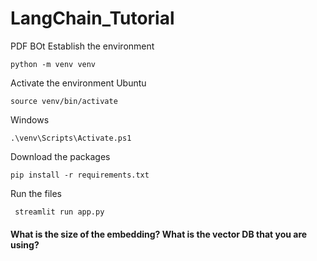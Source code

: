 # LangChain_Tutorial

PDF BOt
 Establish the environment
  ``` (shell)
  python -m venv venv
  ```
 Activate the environment
   Ubuntu
  ``` (shell)
  source venv/bin/activate
  ```
   Windows
   ``` (shell)
  .\venv\Scripts\Activate.ps1
  ```
 Download the packages
  ``` (shell)
  pip install -r requirements.txt
  ```
 Run the files
 ``` (shell)
  streamlit run app.py
 ```

#### What is the size of the embedding? What is the vector DB that you are using? 
